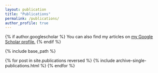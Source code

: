 ```yaml
---
layout: publication
title: "Publications"
permalink: /publications/
author_profile: true
---
```


{% if author.googlescholar %}
  You can also find my articles on <u><a href="https://scholar.google.com/citations?user=j1t9_ScAAAAJ&hl=en">my Google Scholar profile</a>.</u>
{% endif %}


{% include base_path %}

{% for post in site.publications reversed %}
  {% include archive-single-publications.html %}
{% endfor %}
